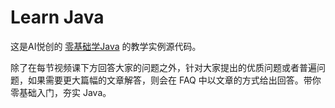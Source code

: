 # Learn Java

这是AI悦创的 [零基础学Java]() 的教学实例源代码。

除了在每节视频课下方回答大家的问题之外，针对大家提出的优质问题或者普遍问题，如果需要更大篇幅的文章解答，则会在 FAQ 中以文章的方式给出回答。带你零基础入门，夯实 Java。

​	



